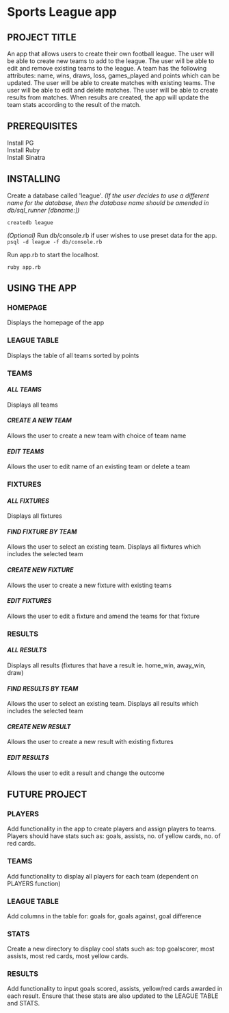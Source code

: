 # Sports League app

## PROJECT TITLE

An app that allows users to create their own football league.
The user will be able to create new teams to add to the league.
The user will be able to edit and remove existing teams to the league.
A team has the following attributes: name, wins, draws, loss, games_played and
points which can be updated.
The user will be able to create matches with existing teams.
The user will be able to edit and delete matches.
The user will be able to create results from matches. When results are
created, the app will update the team stats according to the result of the
match.

## PREREQUISITES

Install PG \
Install Ruby \
Install Sinatra

## INSTALLING

Create a database called 'league'. *(If the user decides to use a different name
for the database, then the database name should be amended in db/sql_runner
[dbname:])*

`createdb league`

*(Optional)* Run db/console.rb if user wishes to use preset data for the app.
`psql -d league -f db/console.rb`

Run app.rb to start the localhost.

`ruby app.rb`

## USING THE APP

### HOMEPAGE

Displays the homepage of the app

### LEAGUE TABLE

Displays the table of all teams sorted by points

### TEAMS

#### *ALL TEAMS*
Displays all teams

#### *CREATE A NEW TEAM*
Allows the user to create a new team with choice of team name

#### *EDIT TEAMS*
Allows the user to edit name of an existing team or delete a team

### FIXTURES

#### *ALL FIXTURES*
Displays all fixtures

#### *FIND FIXTURE BY TEAM*
Allows the user to select an existing team. Displays all fixtures which includes
the selected team

#### *CREATE NEW FIXTURE*
Allows the user to create a new fixture with existing teams

#### *EDIT FIXTURES*
Allows the user to edit a fixture and amend the teams for that fixture

### RESULTS

#### *ALL RESULTS*
Displays all results (fixtures that have a result ie. home_win, away_win, draw)

#### *FIND RESULTS BY TEAM*
Allows the user to select an existing team. Displays all results which includes
the selected team

#### *CREATE NEW RESULT*
Allows the user to create a new result with existing fixtures

#### *EDIT RESULTS*
Allows the user to edit a result and change the outcome

## FUTURE PROJECT

### PLAYERS

Add functionality in the app to create players and assign players to teams. \
Players should have stats such as: goals, assists, no. of yellow cards,
no. of red cards.

### TEAMS

Add functionality to display all players for each team (dependent on PLAYERS
function)

### LEAGUE TABLE

Add columns in the table for: goals for, goals against, goal difference

### STATS

Create a new directory to display cool stats such as: top goalscorer,
most assists, most red cards, most yellow cards.

### RESULTS

Add functionality to input goals scored, assists, yellow/red cards awarded in
each result. Ensure that these stats are also updated to the LEAGUE TABLE and
STATS.
